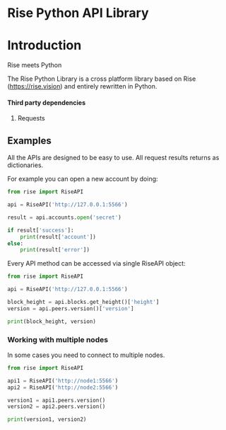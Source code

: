 # Rise Python API Library

# Introduction

Rise meets Python

The Rise Python Library is a cross platform library based on Rise (https://rise.vision) and entirely rewritten in Python.

#### Third party dependencies
1. Requests


## Examples

All the APIs are designed to be easy to use. All request results returns as dictionaries.

For example you can open a new account by doing:

```python
from rise import RiseAPI

api = RiseAPI('http://127.0.0.1:5566')

result = api.accounts.open('secret')

if result['success']:
    print(result['account'])
else:
    print(result['error'])
```

Every API method can be accessed via single RiseAPI object:

```python
from rise import RiseAPI

api = RiseAPI('http://127.0.0.1:5566')

block_height = api.blocks.get_height()['height']
version = api.peers.version()['version']

print(block_height, version)
```

### Working with multiple nodes

In some cases you need to connect to multiple nodes.

```python
from rise import RiseAPI

api1 = RiseAPI('http://node1:5566')
api2 = RiseAPI('http://node2:5566')

version1 = api1.peers.version()
version2 = api2.peers.version()

print(version1, version2)
```

